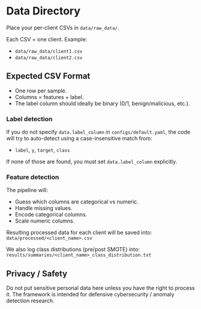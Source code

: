 # Data Directory

Place your per-client CSVs in `data/raw_data/`.

Each CSV = one client. Example:
- `data/raw_data/client1.csv`
- `data/raw_data/client2.csv`

## Expected CSV Format

- One row per sample.
- Columns = features + label.
- The label column should ideally be binary (0/1, benign/malicious, etc.).

### Label detection

If you do not specify `data.label_column` in `configs/default.yaml`,
the code will try to auto-detect using a case-insensitive match from:
- `label`, `y`, `target`, `class`

If none of those are found, you must set `data.label_column` explicitly.

### Feature detection

The pipeline will:
- Guess which columns are categorical vs numeric.
- Handle missing values.
- Encode categorical columns.
- Scale numeric columns.

Resulting processed data for each client will be saved into:
`data/processed/<client_name>.csv`

We also log class distributions (pre/post SMOTE) into:
`results/summaries/<client_name>_class_distribution.txt`

## Privacy / Safety

Do not put sensitive personal data here unless you have the right to process it.
The framework is intended for defensive cybersecurity / anomaly detection research.
